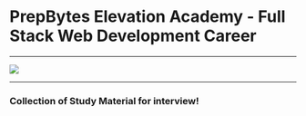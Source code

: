 # PrepBytes Elevation Academy - Full Stack Web Development Career
<hr style="border-color:blue">
<img style="" align="center" src="https://user-images.githubusercontent.com/92531202/149883981-2b3fa59c-1da2-4306-9b31-1724b52c940c.png" >
<hr>
<h3>Collection of Study Material for interview!</h3>
